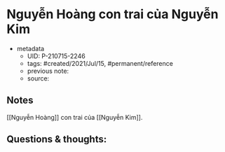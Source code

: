# Nguyễn Hoàng con trai của Nguyễn Kim

- metadata
	- UID: P-210715-2246
	- tags: #created/2021/Jul/15, #permanent/reference
	- previous note: 
	- source: 

## Notes
[[Nguyễn Hoàng]] con trai của [[Nguyễn Kim]].

## Questions & thoughts:


